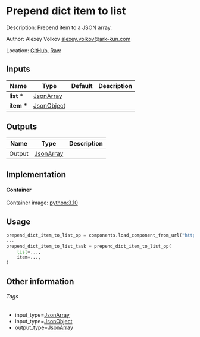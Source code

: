 <!-- BEGIN_GENERATED_CONTENT -->
# Prepend dict item to list

Description: Prepend item to a JSON array.

Author: Alexey Volkov <alexey.volkov@ark-kun.com>

Location: [GitHub](https://github.com/Ark-kun/pipeline_components/blob/master/components/json/List/Prepend/Dict/component.yaml), [Raw](https://raw.githubusercontent.com/Ark-kun/pipeline_components/master/components/json/List/Prepend/Dict/component.yaml)

## Inputs

|Name|Type|Default|Description|
|-|-|-|-|
|**list** **\***|[JsonArray]|||
|**item** **\***|[JsonObject]|||

## Outputs

|Name|Type|Description|
|-|-|-|
|Output|[JsonArray]||

## Implementation

#### Container

Container image: [python:3.10](https://hub.docker.com/r/_/python)

## Usage

```python
prepend_dict_item_to_list_op = components.load_component_from_url("https://raw.githubusercontent.com/Ark-kun/pipeline_components/master/components/json/List/Prepend/Dict/component.yaml")
...
prepend_dict_item_to_list_task = prepend_dict_item_to_list_op(
    list=...,
    item=...,
)
```

## Other information

###### Tags

* input_type=[JsonArray]
* input_type=[JsonObject]
* output_type=[JsonArray]

[JsonArray]: https://github.com/Ark-kun/pipeline_components/tree/master/types/JsonArray
[JsonObject]: https://github.com/Ark-kun/pipeline_components/tree/master/types/JsonObject
<!-- END_GENERATED_CONTENT -->
